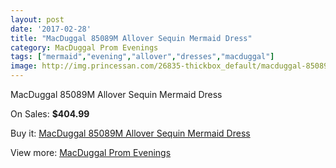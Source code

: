 ```yaml
---
layout: post
date: '2017-02-28'
title: "MacDuggal 85089M Allover Sequin Mermaid Dress"
category: MacDuggal Prom Evenings
tags: ["mermaid","evening","allover","dresses","macduggal"]
image: http://img.princessan.com/26835-thickbox_default/macduggal-85089m-allover-sequin-mermaid-dress.jpg
---
```

MacDuggal 85089M Allover Sequin Mermaid Dress

On Sales: **$404.99**
<a href="https://www.princessan.com/en/12289-macduggal-85089m-allover-sequin-mermaid-dress.html"><amp-img layout="responsive" width="600" height="600" src="//img.princessan.com/26835-thickbox_default/macduggal-85089m-allover-sequin-mermaid-dress.jpg" alt="MacDuggal 85089M Allover Sequin Mermaid Dress 0" /></a>

Buy it: [MacDuggal 85089M Allover Sequin Mermaid Dress](https://www.princessan.com/en/12289-macduggal-85089m-allover-sequin-mermaid-dress.html "MacDuggal 85089M Allover Sequin Mermaid Dress")

View more: [MacDuggal Prom Evenings](https://www.princessan.com/en/87- "MacDuggal Prom Evenings")